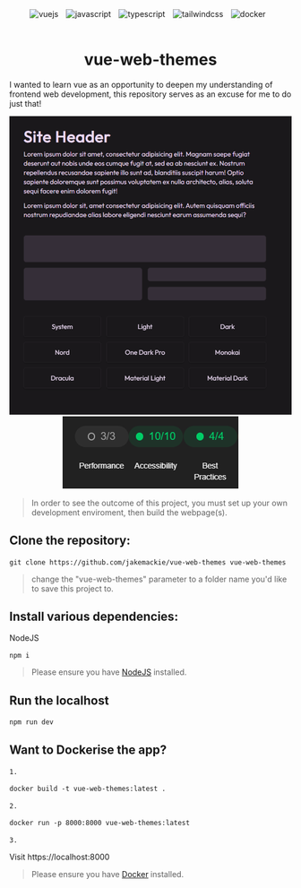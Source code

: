 <!-- Docker -->
<div align="center">
    <!-- Vue -->
    <img alt="vuejs" width="30px" style="padding-right:10px;" src="https://cdn.jsdelivr.net/gh/devicons/devicon@latest/icons/vuejs/vuejs-original.svg" />
    <!-- JavaScript -->
    <img alt="javascript" width="30px" style="padding-right:10px;" src="https://cdn.jsdelivr.net/gh/devicons/devicon@latest/icons/javascript/javascript-original.svg" />
    <!-- Typescript -->
    <img alt="typescript" width="30px" style="padding-right:10px;" src="https://cdn.jsdelivr.net/gh/devicons/devicon@latest/icons/typescript/typescript-original.svg" />
    <!-- Tailwindcss -->
    <img alt="tailwindcss" width="30px" style="padding-right:10px;" src="https://cdn.jsdelivr.net/gh/devicons/devicon@latest/icons/tailwindcss/tailwindcss-original.svg" />
    <!-- Docker -->
    <img alt="docker" width="30px" style="padding-right:10px;" src="https://cdn.jsdelivr.net/gh/devicons/devicon@latest/icons/docker/docker-plain.svg" />
</div>

<br />

<h1 align="center">
vue-web-themes
</h1>

I wanted to learn vue as an opportunity to deepen my understanding of frontend web development, this repository serves as an excuse for me to do just that!
<br/>

<div align="center">
    <img src="./src/assets/demo.png" style="margin: auto">
</div>

<div align="center">
    <img src="./src/assets/lighthouse.png" style="margin: auto">
</div>

> In order to see the outcome of this project, you must set up your own development enviroment, then build the webpage(s).

## **Clone the repository:**

```shell
git clone https://github.com/jakemackie/vue-web-themes vue-web-themes
```

> change the "vue-web-themes" parameter to a folder name you'd like to save this project to.

## **Install various dependencies:**

NodeJS

```shell
npm i
```

> Please ensure you have [NodeJS](https://nodejs.org/en) installed.

## **Run the localhost**

```shell
npm run dev
```

## **Want to Dockerise the app?**

`1.`

```shell
docker build -t vue-web-themes:latest .
```

`2.`

```shell
docker run -p 8000:8000 vue-web-themes:latest
```

`3.`

Visit https://localhost:8000

> Please ensure you have [Docker](https://www.docker.com/) installed.
